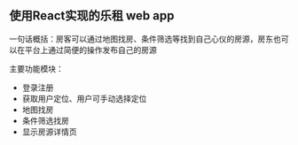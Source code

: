 ## 使用React实现的乐租 web app

一句话概括：房客可以通过地图找房、条件筛选等找到自己心仪的房源，房东也可以在平台上通过简便的操作发布自己的房源

主要功能模块：

- 登录注册
- 获取用户定位、用户可手动选择定位
- 地图找房
- 条件筛选找房
- 显示房源详情页
